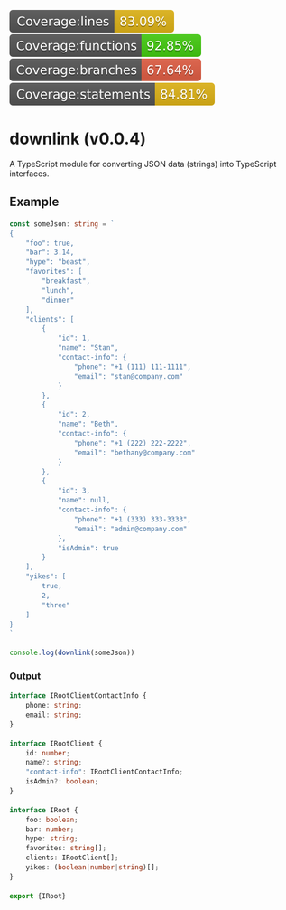 ![Line coverage](./badges/badge-lines.svg)
![Function coverage](./badges/badge-functions.svg)
![Branch coverage](./badges/badge-branches.svg)
![Statement coverage](./badges/badge-statements.svg)

# downlink (v0.0.4)

A TypeScript module for converting JSON data (strings) into TypeScript interfaces.

## Example

```ts
const someJson: string = `
{
    "foo": true,
    "bar": 3.14,
    "hype": "beast",
    "favorites": [
        "breakfast",
        "lunch",
        "dinner"
    ],
    "clients": [
        {
            "id": 1,
            "name": "Stan",
            "contact-info": {
                "phone": "+1 (111) 111-1111",
                "email": "stan@company.com"
            }
        },
        {
            "id": 2,
            "name": "Beth",
            "contact-info": {
                "phone": "+1 (222) 222-2222",
                "email": "bethany@company.com"
            }
        },
        {
            "id": 3,
            "name": null,
            "contact-info": {
                "phone": "+1 (333) 333-3333",
                "email": "admin@company.com"
            },
            "isAdmin": true
        }
    ],
    "yikes": [
        true,
        2,
        "three"
    ]
}
`

console.log(downlink(someJson))
```

### Output

```ts
interface IRootClientContactInfo {
    phone: string;
    email: string;
}

interface IRootClient {
    id: number;
    name?: string;
    "contact-info": IRootClientContactInfo;
    isAdmin?: boolean;
}

interface IRoot {
    foo: boolean;
    bar: number;
    hype: string;
    favorites: string[];
    clients: IRootClient[];
    yikes: (boolean|number|string)[];
}

export {IRoot}
```
